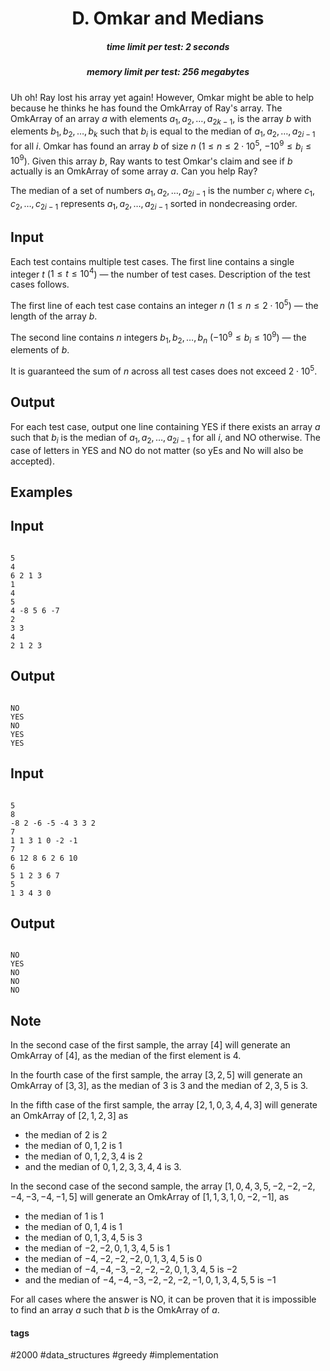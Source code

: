 <h1 style='text-align: center;'> D. Omkar and Medians</h1>

<h5 style='text-align: center;'>time limit per test: 2 seconds</h5>
<h5 style='text-align: center;'>memory limit per test: 256 megabytes</h5>

Uh oh! Ray lost his array yet again! However, Omkar might be able to help because he thinks he has found the OmkArray of Ray's array. The OmkArray of an array $a$ with elements $a_1, a_2, \ldots, a_{2k-1}$, is the array $b$ with elements $b_1, b_2, \ldots, b_{k}$ such that $b_i$ is equal to the median of $a_1, a_2, \ldots, a_{2i-1}$ for all $i$. Omkar has found an array $b$ of size $n$ ($1 \leq n \leq 2 \cdot 10^5$, $-10^9 \leq b_i \leq 10^9$). Given this array $b$, Ray wants to test Omkar's claim and see if $b$ actually is an OmkArray of some array $a$. Can you help Ray?

The median of a set of numbers $a_1, a_2, \ldots, a_{2i-1}$ is the number $c_{i}$ where $c_{1}, c_{2}, \ldots, c_{2i-1}$ represents $a_1, a_2, \ldots, a_{2i-1}$ sorted in nondecreasing order. 

## Input

Each test contains multiple test cases. The first line contains a single integer $t$ ($1 \leq t \leq 10^4$) — the number of test cases. Description of the test cases follows.

The first line of each test case contains an integer $n$ ($1 \leq n \leq 2 \cdot 10^5$) — the length of the array $b$.

The second line contains $n$ integers $b_1, b_2, \ldots, b_n$ ($-10^9 \leq b_i \leq 10^9$) — the elements of $b$.

It is guaranteed the sum of $n$ across all test cases does not exceed $2 \cdot 10^5$. 

## Output

For each test case, output one line containing YES if there exists an array $a$ such that $b_i$ is the median of $a_1, a_2, \dots, a_{2i-1}$ for all $i$, and NO otherwise. The case of letters in YES and NO do not matter (so yEs and No will also be accepted).

## Examples

## Input


```

5
4
6 2 1 3
1
4
5
4 -8 5 6 -7
2
3 3
4
2 1 2 3

```
## Output


```

NO
YES
NO
YES
YES

```
## Input


```

5
8
-8 2 -6 -5 -4 3 3 2
7
1 1 3 1 0 -2 -1
7
6 12 8 6 2 6 10
6
5 1 2 3 6 7
5
1 3 4 3 0

```
## Output


```

NO
YES
NO
NO
NO

```
## Note

In the second case of the first sample, the array $[4]$ will generate an OmkArray of $[4]$, as the median of the first element is $4$.

In the fourth case of the first sample, the array $[3, 2, 5]$ will generate an OmkArray of $[3, 3]$, as the median of $3$ is $3$ and the median of $2, 3, 5$ is $3$.

In the fifth case of the first sample, the array $[2, 1, 0, 3, 4, 4, 3]$ will generate an OmkArray of $[2, 1, 2, 3]$ as 

* the median of $2$ is $2$
* the median of $0, 1, 2$ is $1$
* the median of $0, 1, 2, 3, 4$ is $2$
* and the median of $0, 1, 2, 3, 3, 4, 4$ is $3$.

In the second case of the second sample, the array $[1, 0, 4, 3, 5, -2, -2, -2, -4, -3, -4, -1, 5]$ will generate an OmkArray of $[1, 1, 3, 1, 0, -2, -1]$, as 

* the median of $1$ is $1$
* the median of $0, 1, 4$ is $1$
* the median of $0, 1, 3, 4, 5$ is $3$
* the median of $-2, -2, 0, 1, 3, 4, 5$ is $1$
* the median of $-4, -2, -2, -2, 0, 1, 3, 4, 5$ is $0$
* the median of $-4, -4, -3, -2, -2, -2, 0, 1, 3, 4, 5$ is $-2$
* and the median of $-4, -4, -3, -2, -2, -2, -1, 0, 1, 3, 4, 5, 5$ is $-1$

For all cases where the answer is NO, it can be proven that it is impossible to find an array $a$ such that $b$ is the OmkArray of $a$.



#### tags 

#2000 #data_structures #greedy #implementation 